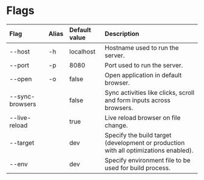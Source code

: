 # Flags

| Flag            | Alias | Default value | Description                                                                          |
|:----------------|:------|:--------------|:-------------------------------------------------------------------------------------|
| --host          | -h    | localhost     | Hostname used to run the server.                                                     |
| --port          | -p    | 8080          | Port used to run the server.                                                         |
| --open          | -o    | false         | Open application in default browser.                                                 |
| --sync-browsers |       | false         | Sync activities like clicks, scroll and form inputs across browsers.                 |
| --live-reload   |       | true          | Live reload browser on file change.                                                  |
| --target        |       | dev           | Specify the build target (development or production with all optimizations enabled). |
| --env           |       | dev           | Specify environment file to be used for build process.                               |
